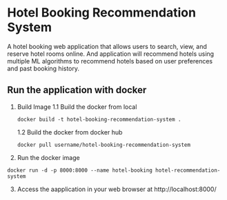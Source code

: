 # Hotel Booking Recommendation System

A hotel booking web application that allows users to search, view, and reserve hotel rooms online. And application will recommend hotels using multiple ML algorithms to recommend hotels based on user preferences and past booking history.

## Run the application with docker

1. Build Image
    1.1 Build the docker from local
    ```
    docker build -t hotel-booking-recommendation-system . 
    ```
    1.2 Build the docker from docker hub
    ```
    docker pull username/hotel-booking-recommendation-system
    ```
2. Run the docker image
```
docker run -d -p 8000:8000 --name hotel-booking hotel-recommendation-system
```
3. Access the aapplication in your web browser at http://localhost:8000/

